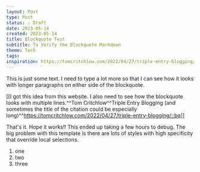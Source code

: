```yaml
---
layout: Post
type: Post
status: ⚠️ Draft
date: 2023-05-14
created: 2023-05-14
title: Blockquote Test
subtitle: To Verify the Blockquote Markdown
theme: Tech
tags: 
inspiration: https://tomcritchlow.com/2022/04/27/triple-entry-blogging/
---
```


This is just some text. I need to type a lot more so that I can see how it looks with longer paragraphs on either side of the blockquote.

[[I got this idea from this website. I also need to see how the blockquote looks with multiple lines.^^Tom Critchlow^^Triple Entry Blogging (and sometimes the title of the citation could be especially long)^^https://tomcritchlow.com/2022/04/27/triple-entry-blogging/::bq]]

That's it. Hope it works!! This ended up taking a few hours to debug. The big problem with this template is there are lots of styles with high specificity that override local selections.

1. one
2. two
3. three

